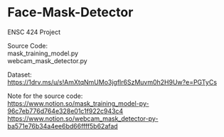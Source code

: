 # Face-Mask-Detector

ENSC 424 Project

Source Code:  
mask_training_model.py  
webcam_mask_detector.py

Dataset:  
https://1drv.ms/u/s!AmXtqNmUMo3jgflr6SzMuvm0h2H9Uw?e=PGTyCs

Note for the source code:  
https://www.notion.so/mask_training_model-py-96c7eb776d764e328e01c1f922c943c4  
https://www.notion.so/webcam_mask_detector-py-ba571e76b34a4ee6bd66ffff5b62afad





